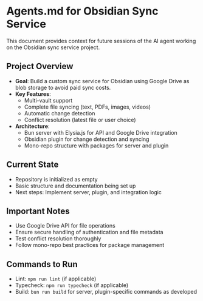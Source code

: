 # Agents.md for Obsidian Sync Service

This document provides context for future sessions of the AI agent working on the Obsidian sync service project.

## Project Overview
- **Goal**: Build a custom sync service for Obsidian using Google Drive as blob storage to avoid paid sync costs.
- **Key Features**:
  - Multi-vault support
  - Complete file syncing (text, PDFs, images, videos)
  - Automatic change detection
  - Conflict resolution (latest file or user choice)
- **Architecture**:
  - Bun server with Elysia.js for API and Google Drive integration
  - Obsidian plugin for change detection and syncing
  - Mono-repo structure with packages for server and plugin

## Current State
- Repository is initialized as empty
- Basic structure and documentation being set up
- Next steps: Implement server, plugin, and integration logic

## Important Notes
- Use Google Drive API for file operations
- Ensure secure handling of authentication and file metadata
- Test conflict resolution thoroughly
- Follow mono-repo best practices for package management

## Commands to Run
- Lint: `npm run lint` (if applicable)
- Typecheck: `npm run typecheck` (if applicable)
- Build: `bun run build` for server, plugin-specific commands as developed